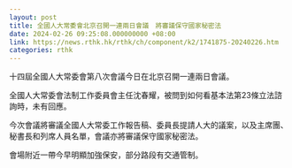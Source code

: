 ```yaml
---
layout: post
title: 全國人大常委會北京召開一連兩日會議　將審議保守國家秘密法
date: 2024-02-26 09:25:08.000000000 +08:00
link: https://news.rthk.hk/rthk/ch/component/k2/1741875-20240226.htm
categories: rthk
---
```


十四屆全國人大常委會第八次會議今日在北京召開一連兩日會議。

全國人大常委會法制工作委員會主任沈春耀，被問到如何看基本法第23條立法諮詢時，未有回應。

今次會議將審議全國人大常委工作報告稿、委員長提請人大的議案，以及主席團、秘書長和列席人員名單，會議亦將審議保守國家秘密法。

會場附近一帶今早明顯加強保安，部分路段有交通管制。
